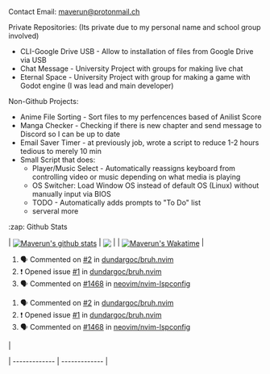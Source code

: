 Contact Email: maverun@protonmail.ch

Private Repositories: (Its private due to my personal name and school group involved)
- CLI-Google Drive USB - Allow to installation of files from Google Drive via USB
- Chat Message - University Project with groups for making live chat
- Eternal Space - University Project with group for making a game with Godot engine (I was lead and main developer)

Non-Github Projects:
- Anime File Sorting - Sort files to my perfencences based of Anilist Score
- Manga Checker - Checking if there is new chapter and send message to Discord so I can be up to date
- Email Saver Timer - at previously job, wrote a script to reduce 1-2 hours tedious to merely 10 min
- Small Script that does:
  - Player/Music Select - Automatically reassigns keyboard from controlling video or music depending on what media is playing
  - OS Switcher: Load Window OS instead of default OS (Linux) without manually input via BIOS
  - TODO - Automatically adds prompts to "To Do" list
  - serveral more 


<summary>:zap: Github Stats</summary>

| <a href="https://github.com/maverun/github-readme-stats"><img align="center" src="https://github-readme-stats-mave.vercel.app/api?username=maverun&show_icons=true&include_all_commits=true&hide_border=true&count_private=true&theme=tokyonight" alt="Maverun's github stats" /></a> | <a href="https://github.com/maverun/github-readme-stats"><img align="center" src="https://github-readme-stats-mave.vercel.app/api/top-langs/?username=maverun&layout=compact&hide_border=truecount_private=true&theme=tokyonight" /></a> |
| <a href="https://github.com/maverun/github-readme-stats"><img align="center" src="https://github-readme-stats-mave.vercel.app/api/wakatime?username=maverun&hide_border=true&theme=tokyonight&" alt="Maverun's Wakatime" /></a> |
<!--START_SECTION:activity-->
1. 🗣 Commented on [#2](https://github.com/dundargoc/bruh.nvim/issues/2) in [dundargoc/bruh.nvim](https://github.com/dundargoc/bruh.nvim)
2. ❗️ Opened issue [#1](https://github.com/dundargoc/bruh.nvim/issues/1) in [dundargoc/bruh.nvim](https://github.com/dundargoc/bruh.nvim)
3. 🗣 Commented on [#1468](https://github.com/neovim/nvim-lspconfig/issues/1468) in [neovim/nvim-lspconfig](https://github.com/neovim/nvim-lspconfig)
<!--END_SECTION:activity-->
1. 🗣 Commented on [#2](https://github.com/dundargoc/bruh.nvim/issues/2) in [dundargoc/bruh.nvim](https://github.com/dundargoc/bruh.nvim)
2. ❗️ Opened issue [#1](https://github.com/dundargoc/bruh.nvim/issues/1) in [dundargoc/bruh.nvim](https://github.com/dundargoc/bruh.nvim)
3. 🗣 Commented on [#1468](https://github.com/neovim/nvim-lspconfig/issues/1468) in [neovim/nvim-lspconfig](https://github.com/neovim/nvim-lspconfig)
<!--END_SECTION:activity--> |
| ------------- | ------------- |



<!---
Maverun/Maverun is a ✨ special ✨ repository because its `README.md` (this file) appears on your GitHub profile.
You can click the Preview link to take a look at your changes.
--->

